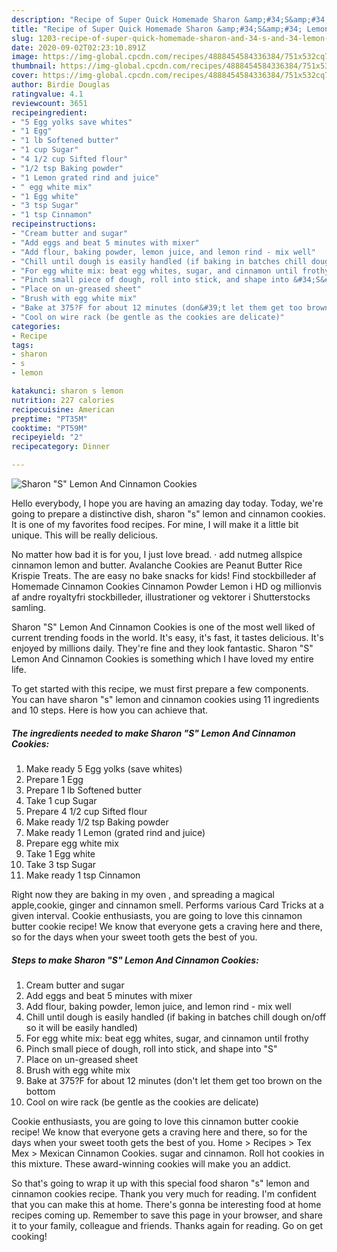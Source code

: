 ```yaml
---
description: "Recipe of Super Quick Homemade Sharon &amp;#34;S&amp;#34; Lemon And Cinnamon Cookies"
title: "Recipe of Super Quick Homemade Sharon &amp;#34;S&amp;#34; Lemon And Cinnamon Cookies"
slug: 1203-recipe-of-super-quick-homemade-sharon-and-34-s-and-34-lemon-and-cinnamon-cookies
date: 2020-09-02T02:23:10.891Z
image: https://img-global.cpcdn.com/recipes/4888454584336384/751x532cq70/sharon-s-lemon-and-cinnamon-cookies-recipe-main-photo.jpg
thumbnail: https://img-global.cpcdn.com/recipes/4888454584336384/751x532cq70/sharon-s-lemon-and-cinnamon-cookies-recipe-main-photo.jpg
cover: https://img-global.cpcdn.com/recipes/4888454584336384/751x532cq70/sharon-s-lemon-and-cinnamon-cookies-recipe-main-photo.jpg
author: Birdie Douglas
ratingvalue: 4.1
reviewcount: 3651
recipeingredient:
- "5 Egg yolks save whites"
- "1 Egg"
- "1 lb Softened butter"
- "1 cup Sugar"
- "4 1/2 cup Sifted flour"
- "1/2 tsp Baking powder"
- "1 Lemon grated rind and juice"
- " egg white mix"
- "1 Egg white"
- "3 tsp Sugar"
- "1 tsp Cinnamon"
recipeinstructions:
- "Cream butter and sugar"
- "Add eggs and beat 5 minutes with mixer"
- "Add flour, baking powder, lemon juice, and lemon rind - mix well"
- "Chill until dough is easily handled (if baking in batches chill dough on/off so it will be easily handled)"
- "For egg white mix: beat egg whites, sugar, and cinnamon until frothy"
- "Pinch small piece of dough, roll into stick, and shape into &#34;S&#34;"
- "Place on un-greased sheet"
- "Brush with egg white mix"
- "Bake at 375?F for about 12 minutes (don&#39;t let them get too brown on the bottom"
- "Cool on wire rack (be gentle as the cookies are delicate)"
categories:
- Recipe
tags:
- sharon
- s
- lemon

katakunci: sharon s lemon 
nutrition: 227 calories
recipecuisine: American
preptime: "PT35M"
cooktime: "PT59M"
recipeyield: "2"
recipecategory: Dinner

---
```



![Sharon &#34;S&#34; Lemon And Cinnamon Cookies](https://img-global.cpcdn.com/recipes/4888454584336384/751x532cq70/sharon-s-lemon-and-cinnamon-cookies-recipe-main-photo.jpg)

Hello everybody, I hope you are having an amazing day today. Today, we're going to prepare a distinctive dish, sharon &#34;s&#34; lemon and cinnamon cookies. It is one of my favorites food recipes. For mine, I will make it a little bit unique. This will be really delicious.

No matter how bad it is for you, I just love bread. · add nutmeg allspice cinnamon lemon and butter. Avalanche Cookies are Peanut Butter Rice Krispie Treats. The are easy no bake snacks for kids! Find stockbilleder af Homemade Cinnamon Cookies Cinnamon Powder Lemon i HD og millionvis af andre royaltyfri stockbilleder, illustrationer og vektorer i Shutterstocks samling.

Sharon &#34;S&#34; Lemon And Cinnamon Cookies is one of the most well liked of current trending foods in the world. It's easy, it's fast, it tastes delicious. It's enjoyed by millions daily. They're fine and they look fantastic. Sharon &#34;S&#34; Lemon And Cinnamon Cookies is something which I have loved my entire life.


To get started with this recipe, we must first prepare a few components. You can have sharon &#34;s&#34; lemon and cinnamon cookies using 11 ingredients and 10 steps. Here is how you can achieve that.

<!--inarticleads1-->

##### The ingredients needed to make Sharon &#34;S&#34; Lemon And Cinnamon Cookies:

1. Make ready 5 Egg yolks (save whites)
1. Prepare 1 Egg
1. Prepare 1 lb Softened butter
1. Take 1 cup Sugar
1. Prepare 4 1/2 cup Sifted flour
1. Make ready 1/2 tsp Baking powder
1. Make ready 1 Lemon (grated rind and juice)
1. Prepare  egg white mix
1. Take 1 Egg white
1. Take 3 tsp Sugar
1. Make ready 1 tsp Cinnamon


Right now they are baking in my oven , and spreading a magical apple,cookie, ginger and cinnamon smell. Performs various Card Tricks at a given interval. Cookie enthusiasts, you are going to love this cinnamon butter cookie recipe! We know that everyone gets a craving here and there, so for the days when your sweet tooth gets the best of you. 

<!--inarticleads2-->

##### Steps to make Sharon &#34;S&#34; Lemon And Cinnamon Cookies:

1. Cream butter and sugar
1. Add eggs and beat 5 minutes with mixer
1. Add flour, baking powder, lemon juice, and lemon rind - mix well
1. Chill until dough is easily handled (if baking in batches chill dough on/off so it will be easily handled)
1. For egg white mix: beat egg whites, sugar, and cinnamon until frothy
1. Pinch small piece of dough, roll into stick, and shape into &#34;S&#34;
1. Place on un-greased sheet
1. Brush with egg white mix
1. Bake at 375?F for about 12 minutes (don&#39;t let them get too brown on the bottom
1. Cool on wire rack (be gentle as the cookies are delicate)


Cookie enthusiasts, you are going to love this cinnamon butter cookie recipe! We know that everyone gets a craving here and there, so for the days when your sweet tooth gets the best of you. Home &gt; Recipes &gt; Tex Mex &gt; Mexican Cinnamon Cookies. sugar and cinnamon. Roll hot cookies in this mixture. These award-winning cookies will make you an addict. 

So that's going to wrap it up with this special food sharon &#34;s&#34; lemon and cinnamon cookies recipe. Thank you very much for reading. I'm confident that you can make this at home. There's gonna be interesting food at home recipes coming up. Remember to save this page in your browser, and share it to your family, colleague and friends. Thanks again for reading. Go on get cooking!
